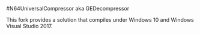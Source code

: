 #N64UniversalCompressor aka GEDecompressor

This fork provides a solution that compiles under Windows 10 and Windows Visual Studio 2017.


